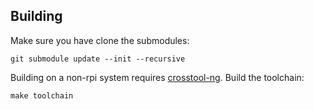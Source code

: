 ## Building

Make sure you have clone the submodules:

```
git submodule update --init --recursive
```

Building on a non-rpi system requires [crosstool-ng](https://github.com/crosstool-ng/crosstool-ng). Build the toolchain:

```
make toolchain
```

